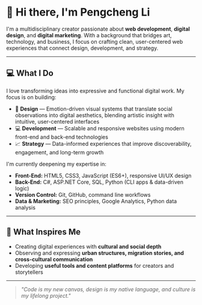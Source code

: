 # 👋 Hi there, I'm Pengcheng Li

I'm a multidisciplinary creator passionate about **web development**, **digital design**, and **digital marketing**. With a background that bridges art, technology, and business, I focus on crafting clean, user-centered web experiences that connect design, development, and strategy.

---

## 💻 What I Do

I love transforming ideas into expressive and functional digital work. My focus is on building:

- 🎨 **Design** — Emotion-driven visual systems that translate social observations into digital aesthetics, blending artistic insight with intuitive, user-centered interfaces  
- 💻 **Development** — Scalable and responsive websites using modern front-end and back-end technologies  
- 📈 **Strategy** — Data-informed experiences that improve discoverability, engagement, and long-term growth

I'm currently deepening my expertise in:

- **Front-End:** HTML5, CSS3, JavaScript (ES6+), responsive UI/UX design
- **Back-End:** C#, ASP.NET Core, SQL, Python (CLI apps & data-driven logic)
- **Version Control:** Git, GitHub, command line workflows
- **Data & Marketing:** SEO principles, Google Analytics, Python data analysis

---

## 🧠 What Inspires Me

- Creating digital experiences with **cultural and social depth**  
- Observing and expressing **urban structures, migration stories, and cross-cultural communication**  
- Developing **useful tools and content platforms** for creators and storytellers

---

> _"Code is my new canvas, design is my native language, and culture is my lifelong project."_
